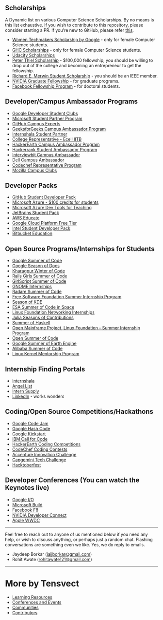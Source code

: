 ## Scholarships
A Dynamic list on various Computer Science Scholarships. By no means is this list exhaustive. If you wish to contribute to this repository, please consider starting a PR. If you're new to GitHub, please refer [this](https://github.com/firstcontributions/first-contributions?source=post_page---------------------------).  

* [Women Techmakers Scholarship by Google](https://www.womentechmakers.com/scholars) - only for female Computer Science students. 
* [GHC Scholarships](https://ghc.anitab.org/2019-student-academic/scholarships/) - only for female Computer Science students.
* [Udacity Scholarships](https://www.udacity.com/scholarships) 
* [Peter Thiel Scholarship](http://thielfellowship.org/) - $100,000 fellowship, you should be willing to drop out of the college and   becoming an entrepreneur to get the fellowship. 
* [Richard E. Merwin Student Scholarship](https://www.computer.org/volunteering/awards/scholarships/merwin) - you should be an IEEE member. 
* [NVIDIA Graduate Fellowship](https://www.nvidia.com/en-us/research/graduate-fellowships/) - for graduate programs. 
* [Facebook Fellowship Program](https://research.fb.com/programs/fellowship/) - for doctoral students. 


## Developer/Campus Ambassador Programs 
* [Google Developer Student Clubs](https://developers.google.com/community/dsc/) 
* [Microsoft Student Partner Program](https://studentpartners.microsoft.com/en-us) 
* [GitHub Campus Experts](https://education.github.com/students/experts) 
* [GeeksforGeeks Campus Ambassador Program](https://www.geeksforgeeks.org/campus-ambassador-program-by-geeksforgeeks/) 
* [Internshala Student Partner](https://internshala.com/isp/) 
* [College Representative - Ecell IITB](https://www.ecell.in/ca/?q=cr/) 
* [HackerEarth Campus Ambassador Program](https://www.hackerearth.com/docs/wiki/campus/introduction/) 
* [Hackerrank Student Ambassador Program](https://www.hackerrank.com/campus-ambassador-program)
* [Interviewbit Campus Ambassador](https://www.interviewbit.com/pages/campus-ambassador/)
* [Dell Campus Ambassador](https://dellfuturist.com/the-dell-campassadors-program) 
* [Codechef Representative Program](https://www.codechef.com/snackdown/2016/srp) 
* [Mozilla Campus Clubs](https://campus.mozilla.community/) 

## Developer Packs
* [GitHub Student Developer Pack](https://education.github.com/pack) 
* [Microsoft Azure - $100 credits for students](https://azure.microsoft.com/en-gb/free/students/) 
* [Microsoft Azure Dev Tools for Teaching](https://azure.microsoft.com/en-us/education/institutions/dev-tools-for-teaching-faq/)
* [JetBrains Student Pack](https://www.jetbrains.com/student/)
* [AWS Educate](https://aws.amazon.com/education/awseducate/) 
* [Google Cloud Platform Free Tier](https://cloud.google.com/free/)
* [Intel Student Developer Pack](https://software.intel.com/en-us/qualify-for-free-software/student)
* [Bitbucket Education](https://bitbucket.org/product/education)


## Open Source Programs/Internships for Students
* [Google Summer of Code](https://summerofcode.withgoogle.com/)
* [Google Season of Docs](https://developers.google.com/season-of-docs/)
* [Kharagpur Winter of Code](https://kwoc.kossiitkgp.org/) 
* [Rails Girls Summer of Code](https://railsgirlssummerofcode.org/) 
* [GirlScript Summer of Code](https://www.gssoc.tech/) 
* [GNOME Internships](https://wiki.gnome.org/Internships)
* [Radare Summer of Code](https://rada.re/rsoc/2019/) 
* [Free Software Foundation Summer Internship Program](https://www.fsf.org/volunteer/internships) 
* [Season of KDE](https://season.kde.org/?q=program_home&prg=46)
* [ESA Summer of Code in Space](https://socis.esa.int/) 
* [Linux Foundation Networking Internships](https://wiki.lfnetworking.org/display/LN/LF+Networking+Internships)
* [Julia Seasons of Contributions](https://julialang.org/soc/ideas-page)
* [Summer of Haskell](https://summer.haskell.org/)
* [Open Mainframe Project, Linux Foundation - Summer Internship Program](https://www.openmainframeproject.org/projects/internship-program)
* [Open Summer of Code](https://summerofcode.be/)
* [Google Summer of Earth Engine](https://sites.google.com/view/summerofearthengine/home)
* [Alibaba Summer of Code](https://developer.aliyun.com/special/summerofcode2019en) 
* [Linux Kernel Mentorship Program](https://wiki.linuxfoundation.org/lkmp)

## Internship Finding Portals
* [Internshala](https://internshala.com/) 
* [Angel List](https://angel.co/)
* [Intern Supply](https://intern.supply/)
* [LinkedIn](https://in.linkedin.com/jobs) - works wonders


## Coding/Open Source Competitions/Hackathons
* [Google Code Jam](https://codingcompetitions.withgoogle.com/codejam)
* [Google Hash Code](https://codingcompetitions.withgoogle.com/hashcode) 
* [Google Kickstart](https://codingcompetitions.withgoogle.com/kickstart)
* [IBM Call for Code](https://developer.ibm.com/callforcode/) 
* [HackerEarth Coding Competitions](https://www.hackerearth.com/challenges/)
* [CodeChef Coding Contests](https://www.codechef.com/)
* [Accenture Innovation Challenge](https://accentureinnovationchallenge.com/)
* [Capgemini Tech Challenge](https://techchallenge.in.capgemini.com/)
* [Hacktoberfest](https://hacktoberfest.digitalocean.com/) 



## Developer Conferences (You can watch the Keynotes live)
* [Google I/O](https://events.google.com/io/)
* [Microsoft Build](https://www.microsoft.com/en-us/build) 
* [Facebook F8](https://www.f8.com/)
* [NVIDIA Developer Connect](https://www.nvidia.com/en-in/developer-connect/home/)
* [Apple WWDC](https://developer.apple.com/wwdc/)

---

Feel free to reach out to anyone of us mentioned below if you need any help, or wish to discuss anything, or perhaps just a random chat. Flashing conversations are something even we like. Yes, we do reply to emails. 
* Jaydeep Borkar (jaijborkar@gmail.com)
* Rohit Awate (rohitawate121@gmail.com)

---

# More by Tensvect
- [Learning Resources](https://github.com/tensvect/Learning)
- [Conferences and Events](https://github.com/tensvect/Conferences-and-Events)
- [Communities](https://github.com/tensvect/Communities)
- [Contributors](https://github.com/tensvect/Contributors)
